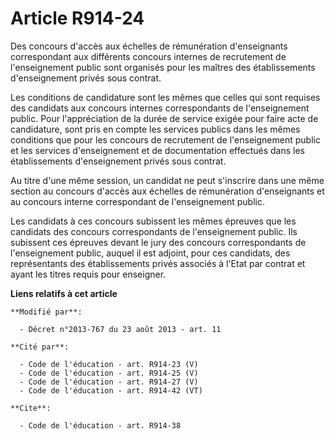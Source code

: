# Article R914-24

Des concours d'accès aux échelles de rémunération d'enseignants correspondant aux différents concours internes de recrutement
de l'enseignement public sont organisés pour les maîtres des établissements d'enseignement privés sous contrat. 

Les conditions de candidature sont les mêmes que celles qui sont requises des candidats aux concours internes correspondants
de l'enseignement public. Pour l'appréciation de la durée de service exigée pour faire acte de candidature, sont pris en
compte les services publics dans les mêmes conditions que pour les concours de recrutement de l'enseignement public et les
services d'enseignement et de documentation effectués dans les établissements d'enseignement privés sous contrat.

Au titre d'une même session, un candidat ne peut s'inscrire dans une même section au concours d'accès aux échelles de
rémunération d'enseignants et au concours interne correspondant de l'enseignement public. 

Les candidats à ces concours subissent les mêmes épreuves que les candidats des concours correspondants de l'enseignement
public. Ils subissent ces épreuves devant le jury des concours correspondants de l'enseignement public, auquel il est
adjoint, pour ces candidats, des représentants des établissements privés associés à l'Etat par contrat et ayant les titres
requis pour enseigner.

**Liens relatifs à cet article**

	**Modifié par**:

	  - Décret n°2013-767 du 23 août 2013 - art. 11

	**Cité par**:

	  - Code de l'éducation - art. R914-23 (V)
	  - Code de l'éducation - art. R914-25 (V)
	  - Code de l'éducation - art. R914-27 (V)
	  - Code de l'éducation - art. R914-42 (VT)

	**Cite**:

	  - Code de l'éducation - art. R914-38
